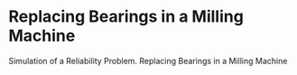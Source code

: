 # Replacing Bearings in a Milling Machine
 Simulation of a Reliability Problem. Replacing Bearings in a Milling Machine
